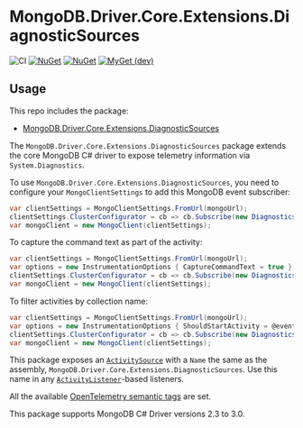 # MongoDB.Driver.Core.Extensions.DiagnosticSources

![CI](https://github.com/jbogard/MongoDB.Driver.Core.Extensions.DiagnosticSources/workflows/CI/badge.svg)
[![NuGet](https://img.shields.io/nuget/dt/MongoDB.Driver.Core.Extensions.DiagnosticSources.svg)](https://www.nuget.org/packages/MongoDB.Driver.Core.Extensions.DiagnosticSources) 
[![NuGet](https://img.shields.io/nuget/vpre/MongoDB.Driver.Core.Extensions.DiagnosticSources.svg)](https://www.nuget.org/packages/MongoDB.Driver.Core.Extensions.DiagnosticSources)
[![MyGet (dev)](https://img.shields.io/myget/jbogard-ci/v/MongoDB.Driver.Core.Extensions.DiagnosticSources.svg)](https://myget.org/gallery/jbogard-ci)

## Usage

This repo includes the package:

 - [MongoDB.Driver.Core.Extensions.DiagnosticSources](https://www.nuget.org/packages/MongoDB.Driver.Core.Extensions.DiagnosticSources/)

The `MongoDB.Driver.Core.Extensions.DiagnosticSources` package extends the core MongoDB C# driver to expose telemetry information via `System.Diagnostics`.

To use `MongoDB.Driver.Core.Extensions.DiagnosticSources`, you need to configure your `MongoClientSettings` to add this MongoDB event subscriber:

```csharp
var clientSettings = MongoClientSettings.FromUrl(mongoUrl);
clientSettings.ClusterConfigurator = cb => cb.Subscribe(new DiagnosticsActivityEventSubscriber());
var mongoClient = new MongoClient(clientSettings);
```

To capture the command text as part of the activity:

```csharp
var clientSettings = MongoClientSettings.FromUrl(mongoUrl);
var options = new InstrumentationOptions { CaptureCommandText = true };
clientSettings.ClusterConfigurator = cb => cb.Subscribe(new DiagnosticsActivityEventSubscriber(options));
var mongoClient = new MongoClient(clientSettings);
```

To filter activities by collection name:

```csharp
var clientSettings = MongoClientSettings.FromUrl(mongoUrl);
var options = new InstrumentationOptions { ShouldStartActivity = @event => !"collectionToIgnore".Equals(@event.GetCollectionName()) };
clientSettings.ClusterConfigurator = cb => cb.Subscribe(new DiagnosticsActivityEventSubscriber(options));
var mongoClient = new MongoClient(clientSettings);
```

This package exposes an [`ActivitySource`](https://docs.microsoft.com/en-us/dotnet/api/system.diagnostics.activitysource?view=net-5.0) with a `Name` the same as the assembly, `MongoDB.Driver.Core.Extensions.DiagnosticSources`. Use this name in any [`ActivityListener`](https://docs.microsoft.com/en-us/dotnet/api/system.diagnostics.activitylistener?view=net-5.0)-based listeners.

All the available [OpenTelemetry semantic tags](https://github.com/open-telemetry/opentelemetry-specification/blob/master/specification/trace/semantic_conventions/database.md) are set.
 
This package supports MongoDB C# Driver versions 2.3 to 3.0.


